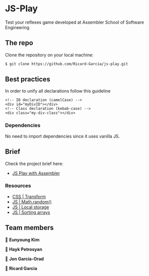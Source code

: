 # JS-Play

Test your reflexes game developed at Assembler School of Software Engineering

## The repo

Clone the repository on your local machine:

```bash
$ git clone https://github.com/Ricard-Garcia/js-play.git
```

## Best practices

In order to unify all declarations follow this guideline

```
<!-- ID declaration (camelCase) -->
<div id="myDivID"></div>
<!-- Class declaration (kebab-case) -->
<div class="my-div-class"></div>

```

### Dependencies

No need to import dependencies since it uses vanilla JS.


## Brief

Check the project brief here:

- [JS Play with Assembler](https://docs.google.com/document/d/1Lej0MwOvlJJiD8fPIU3zu4LVSbi5kwQbnZMLNHTdII4/edit?ts=605dda99)


### Resources

- [CSS | Transform](https://css-tricks.com/almanac/properties/t/transform/)
- [JS | Math.random()](https://www.w3schools.com/jsref/jsref_random.asp)
- [JS | Local storage](https://www.w3schools.com/jsref/prop_win_localstorage.asp)
- [JS | Sorting arrays](https://www.w3schools.com/js/js_array_sort.asp)


## Team members <!-- omit in toc -->

👤 **Eunyoung Kim**

👤 **Hayk Petrosyan**

👤 **Jon García-Orad**

👤 **Ricard Garcia**
